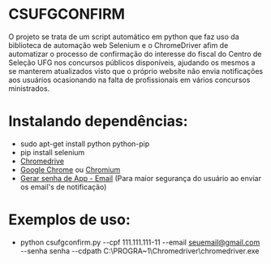 # CSUFGCONFIRM

O projeto se trata de um script automático em python que faz uso da biblioteca de automação web Selenium e o ChromeDriver afim de automatizar o processo de confirmação do interesse do fiscal do Centro de Seleção UFG nos concursos públicos disponíveis, ajudando os mesmos a se manterem atualizados visto que o próprio website não envia notificações aos usuários ocasionando na falta de profissionais em vários concursos ministrados. 

# Instalando dependências:
- sudo apt-get install python python-pip
- pip install selenium
- [Chromedrive](http://chromedriver.chromium.org)
- [Google Chrome](https://www.google.com/chrome/) ou [Chromium](https://www.chromium.org/getting-involved/download-chromium)
- [Gerar senha de App - Email](https://security.google.com/settings/security/apppasswords) (Para maior segurança do usuário ao enviar os email's de notificação)

# Exemplos de uso:
- python csufgconfirm.py --cpf 111.111.111-11 --email seuemail@gmail.com --senha senha --cdpath C:\\PROGRA~1\Chromedriver\chromedriver.exe
